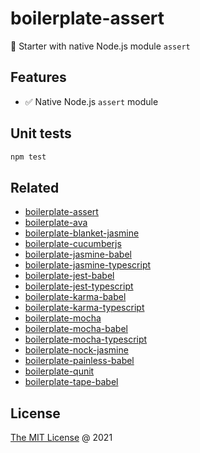 # boilerplate-assert

🍴 Starter with native Node.js module `assert`

## Features

* :white_check_mark: Native Node.js `assert` module

## Unit tests

```bash
npm test
```

## Related

* [boilerplate-assert](https://github.com/piecioshka/boilerplate-assert)
* [boilerplate-ava](https://github.com/piecioshka/boilerplate-ava)
* [boilerplate-blanket-jasmine](https://github.com/piecioshka/boilerplate-blanket-jasmine)
* [boilerplate-cucumberjs](https://github.com/piecioshka/boilerplate-cucumberjs)
* [boilerplate-jasmine-babel](https://github.com/piecioshka/boilerplate-jasmine-babel)
* [boilerplate-jasmine-typescript](https://github.com/piecioshka/boilerplate-jasmine-typescript)
* [boilerplate-jest-babel](https://github.com/piecioshka/boilerplate-jest-babel)
* [boilerplate-jest-typescript](https://github.com/piecioshka/boilerplate-jest-typescript)
* [boilerplate-karma-babel](https://github.com/piecioshka/boilerplate-karma-babel)
* [boilerplate-karma-typescript](https://github.com/piecioshka/boilerplate-karma-typescript)
* [boilerplate-mocha](https://github.com/piecioshka/boilerplate-mocha)
* [boilerplate-mocha-babel](https://github.com/piecioshka/boilerplate-mocha-babel)
* [boilerplate-mocha-typescript](https://github.com/piecioshka/boilerplate-mocha-typescript)
* [boilerplate-nock-jasmine](https://github.com/piecioshka/boilerplate-nock-jasmine)
* [boilerplate-painless-babel](https://github.com/piecioshka/boilerplate-painless-babel)
* [boilerplate-qunit](https://github.com/piecioshka/boilerplate-qunit)
* [boilerplate-tape-babel](https://github.com/piecioshka/boilerplate-tape-babel)

## License

[The MIT License](https://piecioshka.mit-license.org) @ 2021
